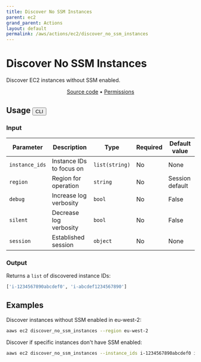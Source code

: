 ```yaml
---
title: Discover No SSM Instances
parent: ec2
grand_parent: Actions
layout: default
permalink: /aws/actions/ec2/discover_no_ssm_instances
---
```


# Discover No SSM Instances

Discover EC2 instances without SSM enabled.

<p align="center">
   <a href="https://github.com/avtomat-hub/avtomat-aws/tree/main/avtomat_aws/ec2/discover_no_ssm_instances.py">Source code</a> •
   <a href="/aws/permissions/ec2/discover_no_ssm_instances">Permissions</a>
</p>

## Usage <button id="toggleButton" class="btn fs-3" onclick="toggleTables()">CLI</button>

### Input

| Parameter      | Description              | Type           | Required | Default value   |
|----------------|--------------------------|----------------|----------|-----------------|
| `instance_ids` | Instance IDs to focus on | `list(string)` | No       | None            |
| `region`       | Region for operation     | `string`       | No       | Session default |
| `debug`        | Increase log verbosity   | `bool`         | No       | False           |
| `silent`       | Decrease log verbosity   | `bool`         | No       | False           |
| `session`      | Established session      | `object`       | No       | None            |

### Output

Returns a `list` of discovered instance IDs:

```python
['i-1234567890abcdef0', 'i-abcdef1234567890']
```

<div markdown="1" id="cli" style="display: block;">

## Examples

Discover instances without SSM enabled in eu-west-2:

```bash
aaws ec2 discover_no_ssm_instances --region eu-west-2
```

Discover if specific instances don't have SSM enabled:

```bash
aaws ec2 discover_no_ssm_instances --instance_ids i-1234567890abcdef0 i-abcdef1234567890
```

</div>

<div markdown="1" id="prog" style="display: none;">

## Examples

Discover instances without SSM enabled in eu-west-2:

```python
from avtomat_aws import ec2

response = ec2.discover_no_ssm_instances(region="eu-west-2")
```

Discover if specific instances don't have SSM enabled:

```python
from avtomat_aws import ec2

response = ec2.discover_no_ssm_instances(instance_ids=['i-1234567890abcdef0', 'i-abcdef1234567890'])
```

</div>

<script>
  function toggleTables() {
    var cli = document.getElementById("cli");
    var prog = document.getElementById("prog");
    var toggleButton = document.getElementById("toggleButton");
    if (cli.style.display === "none") {
      cli.style.display = "block";
      prog.style.display = "none";
      toggleButton.innerHTML = "CLI";
    } else {
      cli.style.display = "none";
      prog.style.display = "block";
      toggleButton.innerHTML = "Programmatic";
    }
  }
</script>
